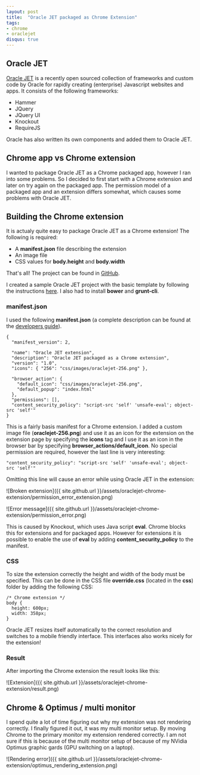 ```yaml
---
layout: post
title:  "Oracle JET packaged as Chrome Extension"
tags:
- chrome
- oraclejet
disqus: true
---
```


## Oracle JET
[Oracle JET](https://github.com/oracle/oraclejet) is a recently open sourced collection of frameworks and custom code by Oracle for rapidly creating (enterprise) Javascript websites and apps. It consists of the following frameworks:

- Hammer
- JQuery
- JQuery UI
- Knockout
- RequireJS

Oracle has also written its own components and added them to Oracle JET.

## Chrome app vs Chrome extension
I wanted to package Oracle JET as a Chrome packaged app, however I ran into some problems. So I decided to first start with a Chrome extension and later on try again on the packaged app. The permission model of a packaged app and an extension differs somewhat, which causes some problems with Oracle JET.

## Building the Chrome extension
It is actualy quite easy to package Oracle JET as a Chrome extension! The following is required:

- A **manifest.json** file describing the extension
- An image file
- CSS values for **body.height** and **body.width**

That's all! The project can be found in [GitHub](https://github.com/ninckblokje/oraclejet-chrome-extension).

I created a sample Oracle JET project with the basic template by following the instructions [here](http://www.oracle.com/webfolder/technetwork/jet/globalGetStarted.html). I also had to install **bower** and **grunt-cli**.

### manifest.json
I used the following **manifest.json** (a complete description can be found at the [developers guide](https://developer.chrome.com/extensions/manifest)).

    {
	  "manifest_version": 2,

	  "name": "Oracle JET extension",
	  "description": "Oracle JET packaged as a Chrome extension",
	  "version": "1.0",
	  "icons": { "256": "css/images/oraclejet-256.png" },

	  "browser_action": {
	    "default_icon": "css/images/oraclejet-256.png",
	    "default_popup": "index.html"
	  },
	  "permissions": [],
	  "content_security_policy": "script-src 'self' 'unsafe-eval'; object-src 'self'"
	}

This is a fairly basis manifest for a Chrome extension. I added a custom image file (**oraclejet-256.png**) and use it as an icon for the extension on the extension page by specifying the **icons** tag and I use it as an icon in the browser bar by specifying **browser_actions/default_icon**. No special permission are required, however the last line is very interesting:

    "content_security_policy": "script-src 'self' 'unsafe-eval'; object-src 'self'"

Omitting this line will cause an error while using Oracle JET in the extension:

![Broken extension]({{ site.github.url }}/assets/oraclejet-chrome-extension/permission_error_extension.png)

![Error message]({{ site.github.url }}/assets/oraclejet-chrome-extension/permission_error.png)

This is caused by Knockout, which uses Java script **eval**. Chrome blocks this for extensions and for packaged apps. However for extensions it is possible to enable the use of **eval** by adding **content_security_policy** to the manifest.

### CSS
To size the extension correctly the height and width of the body must be specified. This can be done in the CSS file **override.css** (located in the **css**) folder by adding the following CSS:

    /* Chrome extension */
	body {
	  height: 600px;
	  width: 358px;
	}

Oracle JET resizes itself automatically to the correct resolution and switches to a mobile friendly interface. This interfaces also works nicely for the extension!

### Result
After importing the Chrome extension the result looks like this:

![Extension]({{ site.github.url }}/assets/oraclejet-chrome-extension/result.png)

## Chrome & Optimus / multi monitor
I spend quite a lot of time figuring out why my extension was not rendering correctly. I finally figured it out, it was my multi monitor setup. By moving Chrome to the primary monitor my extension rendered correctly. I am not sure if this is because of the multi monitor setup of because of my NVidia Optimus graphic gards (GPU switching on a laptop).

![Rendering error]({{ site.github.url }}/assets/oraclejet-chrome-extension/optimus_rendering_extension.png)
